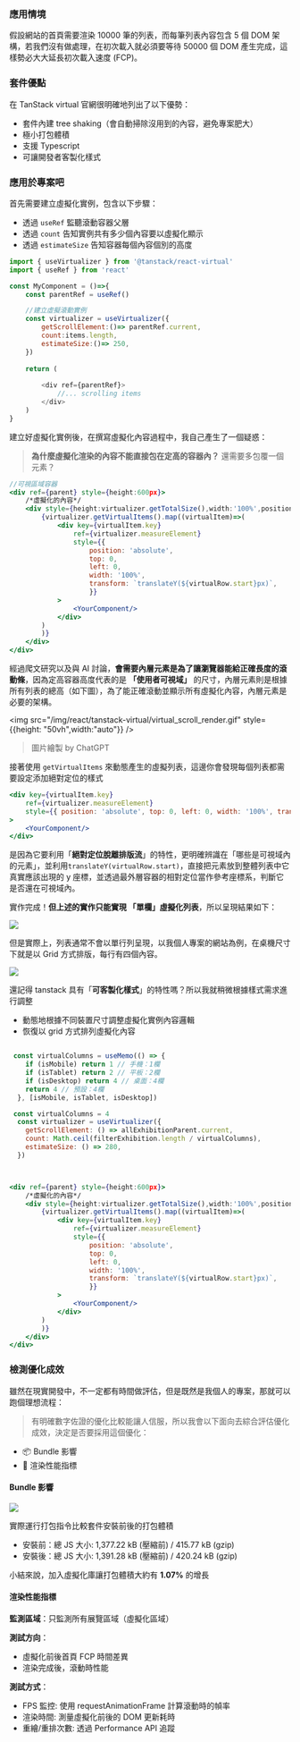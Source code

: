 ### 應用情境

假設網站的首頁需要渲染 10000 筆的列表，而每筆列表內容包含 5 個 DOM 架構，若我們沒有做處理，在初次載入就必須要等待 50000 個 DOM 產生完成，這樣勢必大大延長初次載入速度 (FCP)。

### 套件優點

在 TanStack virtual 官網很明確地列出了以下優勢：

- 套件內建 tree shaking（會自動掃除沒用到的內容，避免專案肥大）
- 極小打包體積
- 支援 Typescript
- 可讓開發者客製化樣式

### 應用於專案吧

首先需要建立虛擬化實例，包含以下步驟：

- 透過 `useRef` 監聽滾動容器父層
- 透過 `count` 告知實例共有多少個內容要以虛擬化顯示
- 透過 `estimateSize` 告知容器每個內容個別的高度

```js
import { useVirtualizer } from '@tanstack/react-virtual'
import { useRef } from 'react'

const MyComponent = ()=>{
	const parentRef = useRef()

	//建立虛擬滾動實例
	const virtualizer = useVirtualizer({
		getScrollElement:()=> parentRef.current,
		count:items.length,
		estimateSize:()=> 250,
	})
	
	return (
	
		<div ref={parentRef}>
			//... scrolling items
		</div>
	)
}
```

建立好虛擬化實例後，在撰寫虛擬化內容過程中，我自己產生了一個疑惑：

>  **為什麼虛擬化渲染的內容不能直接包在定高的容器內？** 還需要多包覆一個元素？

```jsx
//可視區域容器
<div ref={parent} style={height:600px}>
	/*虛擬化的內容*/
	<div style={height:virtualizer.getTotalSize(),width:'100%',position:relative}>
		{virtualizer.getVirtualItems().map((virtualItem)=>(
			<div key={virtualItem.key}
				ref={virtualizer.measureElement}
				style={{
					position: 'absolute',
					top: 0,
					left: 0,
					width: '100%',
					transform: `translateY(${virtualRow.start}px)`,
					}}
			>
				<YourComponent/>
			</div>
		)
		)}
	</div>
</div>
```

經過爬文研究以及與 AI 討論，**會需要內層元素是為了讓瀏覽器能給正確長度的滾動條**，因為定高容器高度代表的是 **「使用者可視域」** 的尺寸，內層元素則是根據所有列表的總高（如下圖），為了能正確滾動並顯示所有虛擬化內容，內層元素是必要的架構。

<img src="/img/react/tanstack-virtual/virtual_scroll_render.gif" style={{height: "50vh",width:"auto"}} />

> 圖片繪製 by ChatGPT

接著使用 `getVirtualItems` 來動態產生的虛擬列表，這邊你會發現每個列表都需要設定添加絕對定位的樣式

```jsx
<div key={virtualItem.key} 
    ref={virtualizer.measureElement} 
    style={{ position: 'absolute', top: 0, left: 0, width: '100%', transform: `translateY(${virtualRow.start}px)`}}
>
    <YourComponent/>
</div>
```


是因為它要利用「**絕對定位脫離排版流**」的特性，更明確辨識在「哪些是可視域內的元素」，並利用`translateY(virtualRow.start)`，直接把元素放到整體列表中它真實應該出現的 y 座標，並透過最外層容器的相對定位當作參考座標系，判斷它是否還在可視域內。


實作完成！**但上述的實作只能實現 「單欄」虛擬化列表**，所以呈現結果如下：

![](/img/react/tanstack-virtual/before.png)



但是實際上，列表通常不會以單行列呈現，以我個人專案的網站為例，在桌機尺寸下就是以 Grid 方式排版，每行有四個內容。

![](/img/react/tanstack-virtual/project.png)


還記得 tanstack 具有「**可客製化樣式**」的特性嗎？所以我就稍微根據樣式需求進行調整

- 動態地根據不同裝置尺寸調整虛擬化實例內容邏輯
- 恢復以 grid 方式排列虛擬化內容


```jsx

 const virtualColumns = useMemo(() => {
    if (isMobile) return 1 // 手機：1欄
    if (isTablet) return 2 // 平板：2欄
    if (isDesktop) return 4 // 桌面：4欄
    return 4 // 預設：4欄
  }, [isMobile, isTablet, isDesktop])

 const virtualColumns = 4
  const virtualizer = useVirtualizer({
    getScrollElement: () => allExhibitionParent.current,
    count: Math.ceil(filterExhibition.length / virtualColumns),
    estimateSize: () => 280,
  })



<div ref={parent} style={height:600px}>
	/*虛擬化的內容*/
	<div style={height:virtualizer.getTotalSize(),width:'100%',position:relative}>
		{virtualizer.getVirtualItems().map((virtualItem)=>(
			<div key={virtualItem.key}
				ref={virtualizer.measureElement}
				style={{
					position: 'absolute',
					top: 0,
					left: 0,
					width: '100%',
					transform: `translateY(${virtualRow.start}px)`,
					}}
			>
				<YourComponent/>
			</div>
		)
		)}
	</div>
</div>
```



### 檢測優化成效

雖然在現實開發中，不一定都有時間做評估，但是既然是我個人的專案，那就可以跑個理想流程：

> 有明確數字佐證的優化比較能讓人信服，所以我會以下面向去綜合評估優化成效，決定是否要採用這個優化：

  - 📦 Bundle 影響
  - 🚀 渲染性能指標

#### Bundle 影響


![](/img/react/tanstack-virtual/bundle.png)

實際運行打包指令比較套件安裝前後的打包體積

  - 安裝前：總 JS 大小: 1,377.22 kB (壓縮前) / 415.77 kB (gzip)
  - 安裝後：總 JS 大小: 1,391.28 kB (壓縮前) / 420.24 kB (gzip)


小結來說，加入虛擬化庫讓打包體積大約有 **1.07%** 的增長

#### 渲染性能指標


**監測區域**：只監測所有展覽區域（虛擬化區域）

**測試方向**：

- 虛擬化前後首頁 FCP 時間差異
- 渲染完成後，滾動時性能

**測試方式**：
- FPS 監控: 使用 requestAnimationFrame 計算滾動時的幀率
- 渲染時間: 測量虛擬化前後的 DOM 更新耗時
- 重繪/重排次數: 透過 Performance API 追蹤


